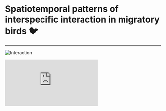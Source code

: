 # **Spatiotemporal patterns of interspecific interaction in migratory birds** :bird:


-----

![Interaction](https://chenyangkang.github.io/co_migration_poster_QR_code/assets/Interaction_American%20Redstart_AND_Magnolia%20Warbler.pred.gif)

![species](https://chenyangkang.github.io/co_migration_poster_QR_code/assets/Annual_cycle_of_phenology_by_species.pdf)

